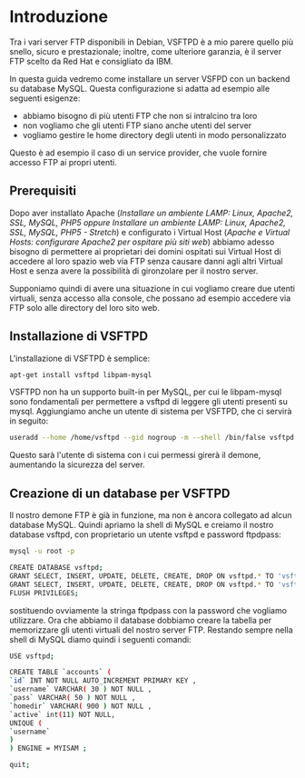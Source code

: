 # Introduzione

Tra i vari server FTP disponibili in Debian, VSFTPD è a mio parere quello più snello, sicuro e prestazionale; inoltre, come ulteriore garanzia, è il server FTP scelto da Red Hat e consigliato da IBM.

In questa guida vedremo come installare un server VSFPD con un backend su database MySQL. Questa configurazione si adatta ad esempio alle seguenti esigenze:

- abbiamo bisogno di più utenti FTP che non si intralcino tra loro
- non vogliamo che gli utenti FTP siano anche utenti del server
- vogliamo gestire le home directory degli utenti in modo personalizzato

Questo è ad esempio il caso di un service provider, che vuole fornire accesso FTP ai propri utenti.

## Prerequisiti

Dopo aver installato Apache (_Installare un ambiente LAMP: Linux, Apache2, SSL, MySQL, PHP5 oppure Installare un ambiente LAMP: Linux, Apache2, SSL, MySQL, PHP5 - Stretch_) e configurato i Virtual Host (_Apache e Virtual Hosts: configurare Apache2 per ospitare più siti web_) abbiamo adesso bisogno di permettere ai proprietari dei domini ospitati sui Virtual Host di accedere al loro spazio web via FTP senza causare danni agli altri Virtual Host e senza avere la possibilità di gironzolare per il nostro server.

Supponiamo quindi di avere una situazione in cui vogliamo creare due utenti virtuali, senza accesso alla console, che possano ad esempio accedere via FTP solo alle directory del loro sito web.

## Installazione di VSFTPD

L'installazione di VSFTPD è semplice:
```bash
apt-get install vsftpd libpam-mysql
```
VSFTPD non ha un supporto built-in per MySQL, per cui le libpam-mysql sono fondamentali per permettere a vsftpd di leggere gli utenti presenti su mysql.
Aggiungiamo anche un utente di sistema per VSFTPD, che ci servirà in seguito:
```bash
useradd --home /home/vsftpd --gid nogroup -m --shell /bin/false vsftpd
```
Questo sarà l'utente di sistema con i cui permessi girerà il demone, aumentando la sicurezza del server.

## Creazione di un database per VSFTPD
Il nostro demone FTP è già in funzione, ma non è ancora collegato ad alcun database MySQL. Quindi apriamo la shell di MySQL e creiamo il nostro database vsftpd, con proprietario un utente vsftpd e password ftpdpass:
```bash
mysql -u root -p
```
```bash
CREATE DATABASE vsftpd;
GRANT SELECT, INSERT, UPDATE, DELETE, CREATE, DROP ON vsftpd.* TO 'vsftpd'@'localhost' IDENTIFIED BY 'ftpdpass';
GRANT SELECT, INSERT, UPDATE, DELETE, CREATE, DROP ON vsftpd.* TO 'vsftpd'@'localhost.localdomain' IDENTIFIED BY 'ftpdpass';
FLUSH PRIVILEGES;
```
sostituendo ovviamente la stringa ftpdpass con la password che vogliamo utilizzare.
Ora che abbiamo il database dobbiamo creare la tabella per memorizzare gli utenti virtuali del nostro server FTP. Restando sempre nella shell di MySQL diamo quindi i seguenti comandi:
```bash
USE vsftpd;
```
```bash
CREATE TABLE `accounts` (
`id` INT NOT NULL AUTO_INCREMENT PRIMARY KEY ,
`username` VARCHAR( 30 ) NOT NULL ,
`pass` VARCHAR( 50 ) NOT NULL ,
`homedir` VARCHAR( 900 ) NOT NULL ,
`active` int(11) NOT NULL,
UNIQUE (
`username`
)
) ENGINE = MYISAM ;
```
```bash
quit;
```



